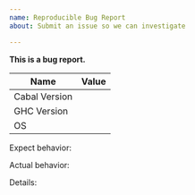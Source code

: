 ```yaml
---
name: Reproducible Bug Report
about: Submit an issue so we can investigate

---
```


<!--
Please note we will close your issue without comment if you delete, do not read or do not fill out the issue checklist below and provide ALL the requested information. If you repeatedly fail to use the issue template, we will block you from ever submitting issues to this repository again.

1. Fill below table as possible
2. Explain your issue to follow 'Details:'
-->

**This is a bug report.**

| Name | Value |
| --- | --- |
| Cabal Version | |
| GHC Version | |
| OS | |

Expect behavior:

Actual behavior:

Details:

